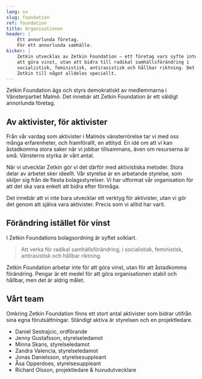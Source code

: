 ```yaml
---
lang: sv
slug: foundation
ref: foundation
title: Organisationen
header: |
    Ett annorlunda företag.
    För ett annorlunda samhälle.
kicker: |
    Zetkin utvecklas av Zetkin Foundation – ett företag vars syfte inte är
    att göra vinst, utan att bidra till radikal samhällsförändring i
    socialistisk, feministisk, antirasistisk och hållbar riktning. Det gör
    Zetkin till något alldeles speciellt.
---
```


Zetkin Foundation ägs och styrs demokratiskt av medlemmarna i Vänsterpartiet
Malmö. Det innebär att Zetkin Foundation är ett väldigt annorlunda företag.

## Av aktivister, för aktivister
Från vår vardag som aktivister i Malmös vänsterrörelse tar vi med oss många
erfarenheter, och framförallt, en attityd. En idé om att vi kan åstadkomma
stora saker när vi jobbar tillsammans, även om resurserna är små. Vänsterns
styrka är vårt antal.

När vi utvecklar Zetkin gör vi det därför med aktivistiska metoder. Stora
delar av arbetet sker ideellt. Vår styrelse är en arbetande styrelse, som
skiljer sig från de flesta bolagsstyrelser. Vi har utformat vår organisation
för att det ska vara enkelt att bidra efter förmåga.

Det innebär att vi inte bara utvecklar ett verktyg för aktivister, utan vi
gör det genom att själva vara aktivister. Precis som vi alltid har varit.

## Förändring istället för vinst
I Zetkin Foundations bolagsordning är syftet solklart.

> Att verka för radikal samhällsförändring, i socialistisk, feministisk,
> antirasistisk och hållbar riktning.

Zetkin Foundation arbetar inte för att göra vinst, utan för att åstadkomma
förändring. Pengar är ett medel för att göra organisationen stabil och
hållbar, men det är aldrig målet.

## Vårt team
Omkring Zetkin Foundation finns ett stort antal aktivister som bidrar utifrån
sina egna förutsättningar. Ständigt aktiva är styrelsen och en projektledare.

* Daniel Sestrajcic, ordförande
* Jenny Gustafsson, styrelseledamot
* Minna Skans, styrelseledamot
* Zandra Valencia, styrelseledamot
* Jonas Danielsson, styrelsesuppleant
* Åsa Opperdoes, styrelsesuppleant
* Richard Olsson, projektledare & huvudutvecklare
